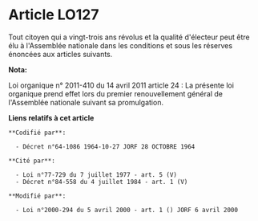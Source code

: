 # Article LO127

Tout citoyen qui a vingt-trois ans révolus et la qualité d'électeur peut être élu à l'Assemblée nationale dans les conditions
et sous les réserves énoncées aux articles suivants.

**Nota:**

Loi organique n° 2011-410 du 14 avril 2011 article 24 : La présente loi organique prend effet lors du premier renouvellement
général de l'Assemblée nationale suivant sa promulgation.

**Liens relatifs à cet article**

	**Codifié par**:

	  - Décret n°64-1086 1964-10-27 JORF 28 OCTOBRE 1964

	**Cité par**:

	  - Loi n°77-729 du 7 juillet 1977 - art. 5 (V)
	  - Décret n°84-558 du 4 juillet 1984 - art. 1 (V)

	**Modifié par**:

	  - Loi n°2000-294 du 5 avril 2000 - art. 1 () JORF 6 avril 2000
